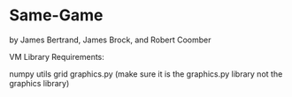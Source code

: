 # Same-Game
by James Bertrand, James Brock, and Robert Coomber

VM Library Requirements:

numpy
utils
grid
graphics.py (make sure it is the graphics.py library not the graphics library)
